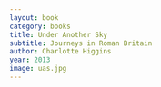 ```yaml
---
layout: book
category: books
title: Under Another Sky
subtitle: Journeys in Roman Britain
author: Charlotte Higgins
year: 2013
image: uas.jpg
---
```

